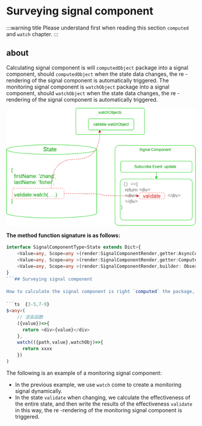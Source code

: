 # Surveying signal component
:::warning title
Please understand first when reading this section `computed` and `watch` chapter.
:::

## about

Calculating signal component is will `computedObject` package into a signal component, should `computedObject` when the state data changes, the re -rendering of the signal component is automatically triggered.
The monitoring signal component is `watchObject` package into a signal component, should `watchObject` when the state data changes, the re -rendering of the signal component is automatically triggered.

 ![](./images/signal-watch.drawio.png) 

 **The method function signature is as follows:** 

```ts
interface SignalComponentType<State extends Dict>{
    <Value=any, Scope=any >(render:SignalComponentRender,getter:AsyncComputedGetter<Value,Scope>):React.ReactNode
    <Value=any, Scope=any >(render:SignalComponentRender,getter:ComputedGetter<Value,Scope>):React.ReactNode
    <Value=any, Scope=any >(render:SignalComponentRender,builder: ObserverDescriptorBuilder<string,Value,Scope>):React.ReactNode;
}
```## Surveying signal component

How to calculate the signal component is right `computed` the package, the monitoring signal component can be realized `watch` packaging.

```ts  {3-5,7-9}
$<any>(
    // 渲染函数
    ({value})=>{
      return <div>{value}</div>
    },
    watch(({path,value},watchObj)=>{
      return xxxx
    })
) 
```
 

The following is an example of a monitoring signal component:
  
<demo react ="signals/signalWatch.tsx"/>


- In the previous example, we use `watch` come to create a monitoring signal dynamically.
- In the state `validate` when changing, we calculate the effectiveness of the entire state, and then write the results of the effectiveness `validate` in this way, the re -rendering of the monitoring signal component is triggered.
